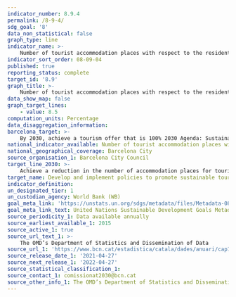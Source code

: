 ```yaml
---
indicator_number: 8.9.4
permalink: /8-9-4/
sdg_goal: '8'
data_non_statistical: false
graph_type: line
indicator_name: >-
    Number of tourist accommodation places with respect to the residential population
indicator_sort_order: 08-09-04
published: true
reporting_status: complete
target_id: '8.9'
graph_title: >-
    Number of tourist accommodation places with respect to the residential population
data_show_map: false
graph_target_lines:
    - value: 8.5
computation_units: Percentage
data_disaggregation_information: 
barcelona_target: >-
    By 2030, achieve a tourism offer that is 100% 2030 Agenda: Sustainable, safe and high-quality
national_indicator_available: Number of tourist accommodation places with respect to the residential population
national_geographical_coverage: Barcelona City
source_organisation_1: Barcelona City Council
target_line_2030: >-
    Achieve a reduction in the number of accommodation places for tourists with respect to those for city residents: Equal to or less than 8.5%
target_name: Develop and implement policies to promote sustainable tourism which create employment and promote local culture and products
indicator_definition:
un_designated_tier: 1
un_custodian_agency: World Bank (WB)
goal_meta_link: 'https://unstats.un.org/sdgs/metadata/files/Metadata-08-09-01.pdf'
goal_meta_link_text: United Nations Sustainable Development Goals Metadata (pdf 894kB)
source_periodicity_1: Data available annually
source_earliest_available_1: 2015 
source_active_1: true
source_url_text_1: >-
    The OMD’s Department of Statistics and Dissemination of Data
source_url_1: 'https://www.bcn.cat/estadistica/catala/dades/anuari/cap13/C1301030.htm'
source_release_date_1: '2021-04-27'
source_next_release_1: '2022-04-27'
source_statistical_classification_1: 
source_contact_1: comissionat2030@bcn.cat
source_other_info_1: The OMD’s Department of Statistics and Dissemination of Data
---
```

